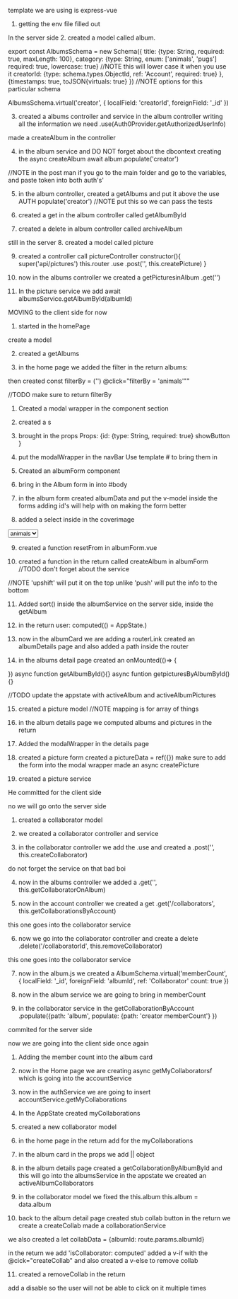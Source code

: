 <!-- SECTION 9/18 -->

template we are using is express-vue

1. getting the env file filled out

In the server side
2. created a model called album.

export const AlbumsSchema = new Schema({
    title: {type: String, required: true, maxLength: 100},
    category: {type: String, enum: ['animals', 'pugs'] required: true, lowercase: true}  //NOTE this will lower case it when you use it
    creatorId: {type: schema.types.ObjectId, ref: 'Account', required: true}
},{timestamps: true, toJSON{virtuals: true} }) //NOTE options for this particular schema

AlbumsSchema.virtual('creator', {
    localField: 'creatorId',
    foreignField: '_id'
})


3. created a albums controller and service
in the album controller 
writing all the information we need 
.use(Auth0Provider.getAuthorizedUserInfo)

made a createAlbum in the controller

4. in the album service and DO NOT forget about the dbcontext
creating the async createAlbum
await album.populate('creator')

//NOTE in the post man if you go to the main folder and go to the variables, and paste token into both auth's'

5. in the album controller, created a getAlbums and put it above the use AUTH
populate('creator') //NOTE put this so we can pass the tests

6. created a get in the album controller called getAlbumById

7. created a delete in album controller called archiveAlbum

still in the server 
8. created a model called picture


9. created a controller call pictureController
constructor(){
    super('api/pictures')
    this.router
    .use
    .post('', this.createPicture)
}

10. now in the albums controller we created a getPicturesinAlbum
.get('')

11. In the picture service we add await albumsService.getAlbumById(albumId)


MOVING to the client side for now

1. started in the homePage

create a model

2. created a getAlbums


3. in the home page we added the filter in the return albums:

then created
const filterBy = ('')
@click="filterBy = 'animals'""

//TODO make sure to return filterBy


<!-- SECTION 9/19 -->

1. Created a modal wrapper in the component section

2. created a <slot>s 

3. brought in the props
Props: {id: {type: String, required: true} showButton }

4. put the modalWrapper in the navBar
    Use template # to bring them in 

5. Created an albumForm component

6. bring in the Album form in into #body 

7. in the album form
created albumData and put the v-model inside the forms
adding id's will help with on making the form better


8. added a select inside in the coverimage 
<select v-model="albumData.category" id="">
<option value="animals"> animals</option>
</select>

9. created a function resetFrom in albumForm.vue

10. created a function in the return called createAlbum in albumForm
//TODO don't forget about the service

//NOTE 'upshift' will put it on the top unlike 'push' will put the info to the bottom

11. Added sort()
inside the albumService on the server side, inside the getAlbum

12. in the return
user: computed(() = AppState.)

13. now in the albumCard we are adding a routerLink
created an albumDetails page and also added a path inside the router 

14. in the albums detail page 
created an onMounted(()=> {

})
async function getAlbumById(){}
async funtion getpicturesByAlbumById(){}

//TODO update the appstate with activeAlbum and activeAlbumPictures


15. created a picture model 
//NOTE mapping is for array of things


16. in the album details page we computed albums and pictures in the return

17. Added the modalWrapper in the details page  

18. created a picture form 
created a pictureData = ref({})
make sure to add the form into the modal wrapper
made an async createPicture

19. created a picture service 

He committed for the client side 



no we will go onto the server side 

1. created a collaborator model 


2. we created a collaborator controller and service 


3. in the collaborator controller 
we add the .use
and created a .post('', this.createCollaborator)

do not forget the service on that bad boi

4. now in the albums controller we added a 
.get('', this.getCollaboratorOnAlbum)

5. now in the account controller we created a get
.get('/collaborators', this.getCollaborationsByAccount)

this one goes into the collaborator service 

6. now we go into the collaborator controller and create a delete
.delete('/collaboratorId', this.removeCollaborator)

this one goes into the collaborator service

7. now in the album.js we created a 
AlbumSchema.virtual('memberCount', {
    localField: '_id',
    foreignField: 'albumId',
    ref: 'Collaborator'
    count: true
})


9. now in the album service
we are going to bring in memberCount

10. in the collaborator service
in the getCollaborationByAccount
.populate({path: 'album', populate: {path: 'creator memberCount'} })

commited for the server side 



now we are going into the client side once again 

1. Adding the member count into the album card

2. now in the Home page we are creating async getMyCollaboratorsf
which is going into the accountService

3. now in the authService we are going to insert
accountService.getMyCollaborations 

4. In the AppState created 
myCollaborations

5. created a new collaborator model

6. in the home page 
in the return
add for the myCollaborations

7. in the album card
in the props we add 
|| object


8. in the album details page
created a getCollaborationByAlbumById
and this will go into the albumsService
in the appstate we created an activeAlbumCollaborators

9. in the collaborator model we fixed the this.album
this.album = data.album

10. back to the album detail page
created stub collab button 
in the return we create a createCollab
made a collaborationService

we also created a
let collabData = {albumId: route.params.albumId}


in the return we add 'isCollaborator: computed'
added a v-if with the @cick="createCollab"
and also created a v-else to remove collab 

11. created a removeCollab in the return 

add a disable so the user will not be able to click on it multiple times

















